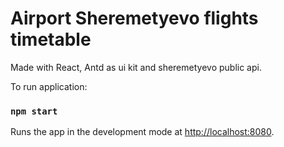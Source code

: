 # Airport Sheremetyevo flights timetable

Made with React, Antd as ui kit and sheremetyevo public api.
  
To run application:

### `npm start`

Runs the app in the development mode at [http://localhost:8080](http://localhost:8080).  



